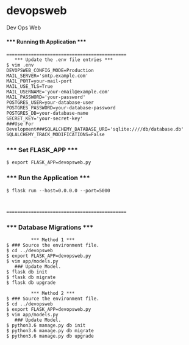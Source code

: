 # devopsweb
Dev Ops Web


####   *** Running th Application ***
    ============================================
       *** Update the .env file entries ***
    $ vim .env
    DEVOPSWEB_CONFIG_MODE=Production
    MAIL_SERVER='smtp.example.com'
    MAIL_PORT=your-mail-port
    MAIL_USE_TLS=True
    MAIL_USERNAME='your-email@example.com'
    MAIL_PASSWORD='your-password'
    POSTGRES_USER=your-database-user
    POSTGRES_PASSWORD=your-database-password
    POSTGRES_DB=your-database-name
    SECRET_KEY='your-secret-key'
    ###Use For Development###SQLALCHEMY_DATABASE_URI='sqlite:////db/database.db'
    SQLALCHEMY_TRACK_MODIFICATIONS=False


###   *** Set FLASK_APP ***
    $ export FLASK_APP=devopsweb.py


###   *** Run the Application ***
    $ flask run --host=0.0.0.0 --port=5000



    ============================================

###   *** Database Migrations ***
             *** Method 1 ***
    $ ### Source the environment file.
    $ cd ../devopsweb
    $ export FLASK_APP=devopsweb.py
    $ vim app/models.py
       ### Update Model.
    $ flask db init
    $ flask db migrate
    $ flask db upgrade

             *** Method 2 ***
    $ ### Source the environment file.
    $ cd ../devopsweb
    $ export FLASK_APP=devopsweb.py
    $ vim app/models.py
       ### Update Model.
    $ python3.6 manage.py db init
    $ python3.6 manage.py db migrate
    $ python3.6 manage.py db upgrade
    
